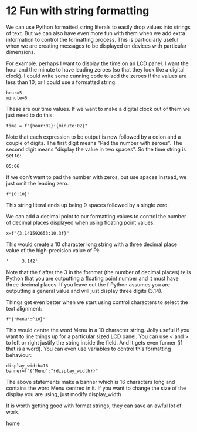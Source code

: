 # 12 Fun with string formatting

We can use Python formatted string literals to easily drop values into strings of text. But we can also have even more fun with them when we add extra information to control the formatting process. This is particularly useful when we are creating messages to be displayed on devices with particular dimensions.  

For example. perhaps I want to display the time on an LCD panel. I want the hour and the minute to have leading zeroes (so that they look like a digital clock). I could write some cunning code to add the zeroes if the values are less than 10, or I could use a formatted string:
```
hour=5
minute=6
```
These are our time values. If we want to make a digital clock out of them we just need to do this:
```
time = f"{hour:02}:{minute:02}"
```
Note that each expression to be output is now followed by a colon and a couple of digits. The first digit means "Pad the number with zeroes". The second digit means "display the value in two spaces". So the time string is set to:
```
05:06
```
If we don't want to pad the number with zeros, but use spaces instead, we just omit the leading zero.
```
f"{0:10}"
```
This string literal ends up being 9 spaces followed by a single zero.

We can add a decimal point to our formatting values to control the number of decimal places displayed when using floating point values:
```
x=f"{3.141592653:10.3f}"
```
This would create a 10 character long string with a three decimal place value of the high-precision value of Pi:
```
'     3.142'
```
Note that the f after the 3 in the fornmat (the number of decimal places) tells Python that you are outputting a floating point number and it must have three decimal places. If you leave out the f Python assumes you are outputting a general value and will just display three digits (3.14).

Things get even better when we start using control characters to select the text alignment:
```
f"{'Menu':^10}"
```
This would centre the word Menu in a 10 character string. Jolly useful if you want to line things up for a particular sized LCD panel. You can use < and > to left or right justify the string inside the field. And it gets even funner (if that is a word). You can even use variables to control this formatting behaviour:
```
display_width=16
banner=f"{'Menu':^{display_width}}"
```
The above statements make a banner which is 16 characters long and contains the word Menu centred in it. If you want to change the size of the display you are using, just modify display_width

It is worth getting good with format strings, they can save an awful lot of work.

[home](/README.md)